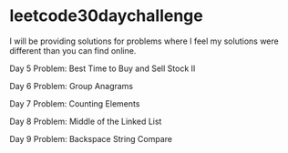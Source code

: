 # leetcode30daychallenge

I will be providing solutions for problems where I feel my solutions were different than you can find online.

Day 5 Problem:
Best Time to Buy and Sell Stock II

Day 6 Problem:
Group Anagrams

Day 7 Problem:
Counting Elements

Day 8 Problem:
Middle of the Linked List

Day 9 Problem:
Backspace String Compare

